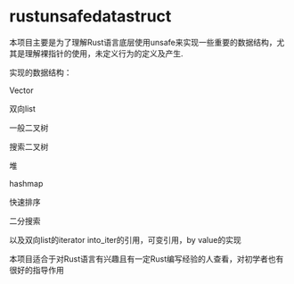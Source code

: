 # rustunsafedatastruct
本项目主要是为了理解Rust语言底层使用unsafe来实现一些重要的数据结构，尤其是理解裸指针的使用，未定义行为的定义及产生.
  
实现的数据结构：

Vector

双向list 

一般二叉树 

搜索二叉树 

堆 

hashmap 

快速排序 

二分搜索 

以及双向list的iterator into_iter的引用，可变引用，by value的实现


本项目适合于对Rust语言有兴趣且有一定Rust编写经验的人查看，对初学者也有很好的指导作用
